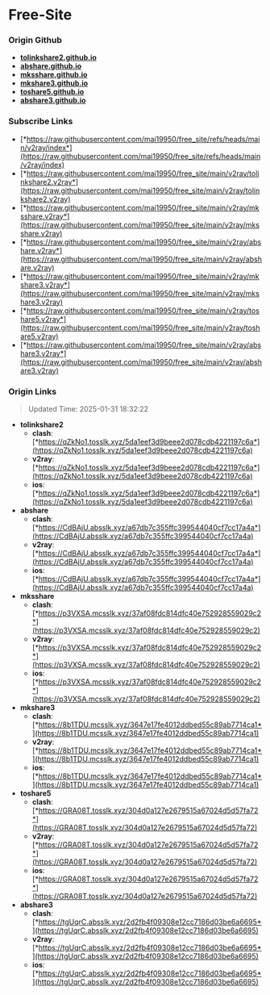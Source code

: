 # Free-Site

### Origin Github

- [**tolinkshare2.github.io**](https://github.com/tolinkshare2/tolinkshare2.github.io)
- [**abshare.github.io**](https://github.com/abshare/abshare.github.io)
- [**mksshare.github.io**](https://github.com/mksshare/mksshare.github.io)
- [**mkshare3.github.io**](https://github.com/mkshare3/mkshare3.github.io)
- [**toshare5.github.io**](https://github.com/toshare5/toshare5.github.io)
- [**abshare3.github.io**](https://github.com/abshare3/abshare3.github.io)

### Subscribe Links

- [*https://raw.githubusercontent.com/mai19950/free_site/refs/heads/main/v2ray/index*](https://raw.githubusercontent.com/mai19950/free_site/refs/heads/main/v2ray/index)
- [*https://raw.githubusercontent.com/mai19950/free_site/main/v2ray/tolinkshare2.v2ray*](https://raw.githubusercontent.com/mai19950/free_site/main/v2ray/tolinkshare2.v2ray)
- [*https://raw.githubusercontent.com/mai19950/free_site/main/v2ray/mksshare.v2ray*](https://raw.githubusercontent.com/mai19950/free_site/main/v2ray/mksshare.v2ray)
- [*https://raw.githubusercontent.com/mai19950/free_site/main/v2ray/abshare.v2ray*](https://raw.githubusercontent.com/mai19950/free_site/main/v2ray/abshare.v2ray)
- [*https://raw.githubusercontent.com/mai19950/free_site/main/v2ray/mkshare3.v2ray*](https://raw.githubusercontent.com/mai19950/free_site/main/v2ray/mkshare3.v2ray)
- [*https://raw.githubusercontent.com/mai19950/free_site/main/v2ray/toshare5.v2ray*](https://raw.githubusercontent.com/mai19950/free_site/main/v2ray/toshare5.v2ray)
- [*https://raw.githubusercontent.com/mai19950/free_site/main/v2ray/abshare3.v2ray*](https://raw.githubusercontent.com/mai19950/free_site/main/v2ray/abshare3.v2ray)

### Origin Links

> Updated Time: 2025-01-31 18:32:22

- **tolinkshare2**
  - **clash**: [*https://qZkNo1.tosslk.xyz/5da1eef3d9beee2d078cdb4221197c6a*](https://qZkNo1.tosslk.xyz/5da1eef3d9beee2d078cdb4221197c6a)
  - **v2ray**: [*https://qZkNo1.tosslk.xyz/5da1eef3d9beee2d078cdb4221197c6a*](https://qZkNo1.tosslk.xyz/5da1eef3d9beee2d078cdb4221197c6a)
  - **ios**: [*https://qZkNo1.tosslk.xyz/5da1eef3d9beee2d078cdb4221197c6a*](https://qZkNo1.tosslk.xyz/5da1eef3d9beee2d078cdb4221197c6a)
- **abshare**
  - **clash**: [*https://CdBAjU.absslk.xyz/a67db7c355ffc399544040cf7cc17a4a*](https://CdBAjU.absslk.xyz/a67db7c355ffc399544040cf7cc17a4a)
  - **v2ray**: [*https://CdBAjU.absslk.xyz/a67db7c355ffc399544040cf7cc17a4a*](https://CdBAjU.absslk.xyz/a67db7c355ffc399544040cf7cc17a4a)
  - **ios**: [*https://CdBAjU.absslk.xyz/a67db7c355ffc399544040cf7cc17a4a*](https://CdBAjU.absslk.xyz/a67db7c355ffc399544040cf7cc17a4a)
- **mksshare**
  - **clash**: [*https://p3VXSA.mcsslk.xyz/37af08fdc814dfc40e752928559029c2*](https://p3VXSA.mcsslk.xyz/37af08fdc814dfc40e752928559029c2)
  - **v2ray**: [*https://p3VXSA.mcsslk.xyz/37af08fdc814dfc40e752928559029c2*](https://p3VXSA.mcsslk.xyz/37af08fdc814dfc40e752928559029c2)
  - **ios**: [*https://p3VXSA.mcsslk.xyz/37af08fdc814dfc40e752928559029c2*](https://p3VXSA.mcsslk.xyz/37af08fdc814dfc40e752928559029c2)
- **mkshare3**
  - **clash**: [*https://8b1TDU.mcsslk.xyz/3647e17fe4012ddbed55c89ab7714ca1*](https://8b1TDU.mcsslk.xyz/3647e17fe4012ddbed55c89ab7714ca1)
  - **v2ray**: [*https://8b1TDU.mcsslk.xyz/3647e17fe4012ddbed55c89ab7714ca1*](https://8b1TDU.mcsslk.xyz/3647e17fe4012ddbed55c89ab7714ca1)
  - **ios**: [*https://8b1TDU.mcsslk.xyz/3647e17fe4012ddbed55c89ab7714ca1*](https://8b1TDU.mcsslk.xyz/3647e17fe4012ddbed55c89ab7714ca1)
- **toshare5**
  - **clash**: [*https://GRA08T.tosslk.xyz/304d0a127e2679515a67024d5d57fa72*](https://GRA08T.tosslk.xyz/304d0a127e2679515a67024d5d57fa72)
  - **v2ray**: [*https://GRA08T.tosslk.xyz/304d0a127e2679515a67024d5d57fa72*](https://GRA08T.tosslk.xyz/304d0a127e2679515a67024d5d57fa72)
  - **ios**: [*https://GRA08T.tosslk.xyz/304d0a127e2679515a67024d5d57fa72*](https://GRA08T.tosslk.xyz/304d0a127e2679515a67024d5d57fa72)
- **abshare3**
  - **clash**: [*https://tgUqrC.absslk.xyz/2d2fb4f09308e12cc7186d03be6a6695*](https://tgUqrC.absslk.xyz/2d2fb4f09308e12cc7186d03be6a6695)
  - **v2ray**: [*https://tgUqrC.absslk.xyz/2d2fb4f09308e12cc7186d03be6a6695*](https://tgUqrC.absslk.xyz/2d2fb4f09308e12cc7186d03be6a6695)
  - **ios**: [*https://tgUqrC.absslk.xyz/2d2fb4f09308e12cc7186d03be6a6695*](https://tgUqrC.absslk.xyz/2d2fb4f09308e12cc7186d03be6a6695)
